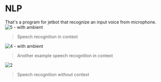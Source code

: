 # NLP
That's a program for jetbot that recognize an input voice from microphone.
![5 - with ambient](https://user-images.githubusercontent.com/126909344/222804132-822decde-921d-452d-a4ee-e95cb50c5345.PNG)
> Speech recognition in context

![4 - with ambient](https://user-images.githubusercontent.com/126909344/222804171-548d7e41-7ac1-489a-ab06-e76a9a067841.PNG)
> Another example speech recognition in context

![2](https://user-images.githubusercontent.com/126909344/222804221-6d207733-1449-40e5-a7cb-254bfdb87759.PNG)

> Speech recognition without context
